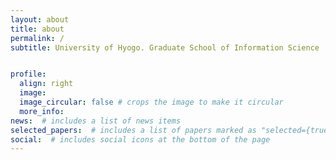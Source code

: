 ```yaml
---
layout: about
title: about
permalink: /
subtitle: University of Hyogo. Graduate School of Information Science


profile:
  align: right
  image: 
  image_circular: false # crops the image to make it circular
  more_info: 
news:  # includes a list of news items
selected_papers:  # includes a list of papers marked as "selected={true}"
social:  # includes social icons at the bottom of the page
---
```

